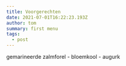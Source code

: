 ```yaml
---
title: Voorgerechten
date: 2021-07-01T16:22:23.193Z
author: tom
summary: first menu
tags:
  - post
---
```

gemarineerde zalmforel - bloemkool - augurk